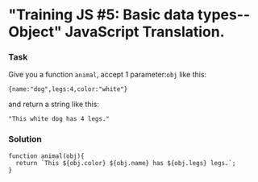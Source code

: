 # "Training JS #5: Basic data types--Object" JavaScript Translation. #


### Task

>
Give you a function ```animal```, accept 1 parameter:```obj``` like this:

```
{name:"dog",legs:4,color:"white"}
``` 

and return a string like this:

```
"This white dog has 4 legs."
```
>

### Solution

```
function animal(obj){
  return `This ${obj.color} ${obj.name} has ${obj.legs} legs.`;
}
```
